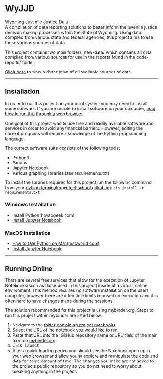 # WyJJD
Wyoming Juvenile Justice Data  
A compilation of data reporting solutions to better inform the juvenile justice decision making processes within the State of Wyoming. Using data compiled from various state and federal agencies, this project aims to use these various sources of data 

This project contains two main folders, new-data/ which contains all data compiled from various sources for use in the reports found in the code-reports/ folder. 

[Click-here](https://github.com/coolcomputers/WyJJD/new-data/DataGuide.md) to view a description of all available sources of data.


---

## Installation
In order to run this project on your local system you may need to install some software. If you are unable to install software on your computer, [read how to run this through a web browser](#run-online).  

One goal of this project was to use free and readily available software and services in order to avoid any financial barriers. However, editing the current programs will require a knowledge of the Python programming language.  

The currect software suite consists of the following tools:  
- Python3
- Pandas
- Jupyter Notebook
- Various graphing libraries (see requirements.txt)

To install the libraries required for this project run the following command from your [python terminal(opentechschool.github.io)](https://opentechschool.github.io/python-beginners/en/getting_started.html#what-is-python-exactly): `pip install -r requirements.txt`


### Windows Installation
* [Install Python(howtogeek.com)](https://www.howtogeek.com/197947/how-to-install-python-on-windows/)
* [Install Jupyter Notebook](http://jupyter.org/install)

### MacOS Installation
* [How to Use Python on Mac(macworld.com)](https://www.macworld.co.uk/how-to/mac/python-coding-mac-3635912/)
* [Install Jupyter Notebook](http://jupyter.org/install)



---
## Running Online
There are several free services that allow for the execution of Jupyter Notebooks(such as those used in this project) inside of a virtual, online environment. This method requires no software installation on the users computer, however there are often time limits imposed on execution and it is often hard to save changes made during the sessions. 

The solution recommended for this project is using mybinder.org. Steps to run this project within mybinder are listed below.

1. Navigate to the [folder containing project notebooks](https://github.com/CoolComputers/WyJJD/tree/master/new-data) 
2. Select the URL of the notebook you would like to run 
3. Paste that URL into the 'GitHub repository name or URL' field of the main form on [mybinder.org](mybinder.org).
4. Click 'Launch'
5. After a quick loading period you should see the Notebook open up in your web browser and allow you to explore and manipulate the code and data for some amount of time. The changes you make are not saved to the projects public repository so you do not need to worry about breaking anything in the project.















